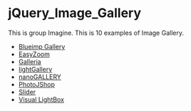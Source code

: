 # jQuery_Image_Gallery

This is group Imagine.
This is 10 examples of Image Gallery.

- [Blueimp Gallery](https://github.com/Nonlapun003/jQuery_Image_Gallery/wiki/Blueimp-Gallery)
- [EasyZoom](https://github.com/Nonlapun003/jQuery_Image_Gallery/wiki/EasyZoom)
- [Galleria](https://github.com/Nonlapun003/jQuery_Image_Gallery/wiki/Galleria)
- [lightGallery](https://github.com/Nonlapun003/jQuery_Image_Gallery/wiki/lightGallery)
- [nanoGALLERY](https://github.com/Nonlapun003/jQuery_Image_Gallery/wiki/nanoGALLERY)
- [PhotoJShop](https://github.com/Nonlapun003/jQuery_Image_Gallery/wiki/PhotoJShop)
- [Slider](https://github.com/Nonlapun003/jQuery_Image_Gallery/wiki/Slider)
- [Visual LightBox](https://github.com/Nonlapun003/jQuery_Image_Gallery/wiki/Visual-LightBox)
